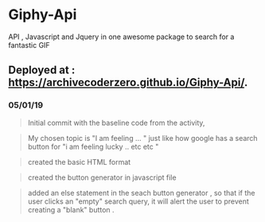 # Giphy-Api
API , Javascript and Jquery in one awesome package to search for a fantastic GIF

## Deployed at : https://archivecoderzero.github.io/Giphy-Api/.

### 05/01/19 

> Initial commit with the baseline code from the activity,

> My chosen topic is "I am feeling ... " just like how google has a search button for "i am feeling lucky .. etc etc " 

> created the basic HTML format 

> created the button generator in javascript file 

> added an else statement in the seach button generator , so that if the user clicks an "empty" search query, it will alert the user to prevent creating a "blank" button .



